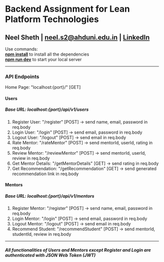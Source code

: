 # Backend Assignment for **Lean Platform Technologies**

## **Neel Sheth | neel.s2@ahduni.edu.in | [LinkedIn](https://www.linkedin.com/in/neel-sheth-4779641bb/)**

Use commands: <br>
**<ins>npm install</ins>** to install all the dependencies <br>
**<ins>npm run dev</ins>** to start your local server

-------------------------------------------------------------------------------------------------------------------------------------------
### **API Endpoints**

Home Page: "localhost:{port}/" [GET]

#### **Users**
##### Base URL: localhost:{port}/api/v1/users
  1.  Register User: "/register" [POST] -> send name, email, password in req.body
  2.  Login User: "/login" [POST] -> send email, password in req.body
  3.  Logout User: "/logout" [POST] -> send email in req.body
  4.  Rate Mentor: "/rateMentor" [POST] -> send mentorId, userId, rating in req.body
  5.  Review Mentor: "/reviewMentor" [POST] -> send mentorId, userId, review in req.body
  6.  Get Mentor Details: "/getMentorDetails" [GET] -> send rating in req.body
  7.  Get Recommendation: "/getRecommendation" [GET] -> send generated recommendation link in req.body

#### **Mentors**
##### Base URL: localhost:{port}/api/v1/mentors
  1.  Register Mentor: "/register" [POST] -> send name, email, password in req.body
  2.  Login Mentor: "/login" [POST] -> send email, password in req.body
  3.  Logout Mentor: "/logout" [POST] -> send email in req.body
  4.  Recommend Student: "/recommendStudent" [POST] -> send mentorId, studentId, review in req.body

-------------------------------------------------------------------------------------------------------------------------------------------

##### All functionalities of Users and Mentors except Register and Login are authenticated with JSON Web Token (JWT)
